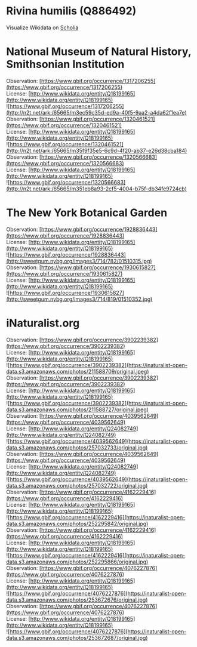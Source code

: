 
Rivina humilis (Q886492)
========================
  
Visualize Wikidata on [Scholia](https://scholia.toolforge.org/taxon/Q886492)
# National Museum of Natural History, Smithsonian Institution
  
Observation: [https://www.gbif.org/occurrence/1317206255](https://www.gbif.org/occurrence/1317206255)  
License: [http://www.wikidata.org/entity/Q18199165](http://www.wikidata.org/entity/Q18199165)  
![https://www.gbif.org/occurrence/1317206255](http://n2t.net/ark:/65665/m3ec59c35d-ed9a-40f5-9aa2-a4da62f1ea7e)  
Observation: [https://www.gbif.org/occurrence/1320461521](https://www.gbif.org/occurrence/1320461521)  
License: [http://www.wikidata.org/entity/Q18199165](http://www.wikidata.org/entity/Q18199165)  
![https://www.gbif.org/occurrence/1320461521](http://n2t.net/ark:/65665/m35f9f35e5-6c9d-4f20-ab37-e26d38cba184)  
Observation: [https://www.gbif.org/occurrence/1320566683](https://www.gbif.org/occurrence/1320566683)  
License: [http://www.wikidata.org/entity/Q18199165](http://www.wikidata.org/entity/Q18199165)  
![https://www.gbif.org/occurrence/1320566683](http://n2t.net/ark:/65665/m351eb8a93-2cf5-4004-b75f-db34fe9724cb)
# The New York Botanical Garden
  
Observation: [https://www.gbif.org/occurrence/1928836443](https://www.gbif.org/occurrence/1928836443)  
License: [http://www.wikidata.org/entity/Q18199165](http://www.wikidata.org/entity/Q18199165)  
![https://www.gbif.org/occurrence/1928836443](http://sweetgum.nybg.org/images3/714/782/01510315.jpg)  
Observation: [https://www.gbif.org/occurrence/1930615827](https://www.gbif.org/occurrence/1930615827)  
License: [http://www.wikidata.org/entity/Q18199165](http://www.wikidata.org/entity/Q18199165)  
![https://www.gbif.org/occurrence/1930615827](http://sweetgum.nybg.org/images3/714/819/01510352.jpg)
# iNaturalist.org
  
Observation: [https://www.gbif.org/occurrence/3902239382](https://www.gbif.org/occurrence/3902239382)  
License: [http://www.wikidata.org/entity/Q18199165](http://www.wikidata.org/entity/Q18199165)  
![https://www.gbif.org/occurrence/3902239382](https://inaturalist-open-data.s3.amazonaws.com/photos/211588709/original.jpeg)  
Observation: [https://www.gbif.org/occurrence/3902239382](https://www.gbif.org/occurrence/3902239382)  
License: [http://www.wikidata.org/entity/Q18199165](http://www.wikidata.org/entity/Q18199165)  
![https://www.gbif.org/occurrence/3902239382](https://inaturalist-open-data.s3.amazonaws.com/photos/211588727/original.jpeg)  
Observation: [https://www.gbif.org/occurrence/4039562649](https://www.gbif.org/occurrence/4039562649)  
License: [http://www.wikidata.org/entity/Q24082749](http://www.wikidata.org/entity/Q24082749)  
![https://www.gbif.org/occurrence/4039562649](https://inaturalist-open-data.s3.amazonaws.com/photos/257032733/original.jpg)  
Observation: [https://www.gbif.org/occurrence/4039562649](https://www.gbif.org/occurrence/4039562649)  
License: [http://www.wikidata.org/entity/Q24082749](http://www.wikidata.org/entity/Q24082749)  
![https://www.gbif.org/occurrence/4039562649](https://inaturalist-open-data.s3.amazonaws.com/photos/257032722/original.jpg)  
Observation: [https://www.gbif.org/occurrence/4162229416](https://www.gbif.org/occurrence/4162229416)  
License: [http://www.wikidata.org/entity/Q18199165](http://www.wikidata.org/entity/Q18199165)  
![https://www.gbif.org/occurrence/4162229416](https://inaturalist-open-data.s3.amazonaws.com/photos/252295842/original.jpg)  
Observation: [https://www.gbif.org/occurrence/4162229416](https://www.gbif.org/occurrence/4162229416)  
License: [http://www.wikidata.org/entity/Q18199165](http://www.wikidata.org/entity/Q18199165)  
![https://www.gbif.org/occurrence/4162229416](https://inaturalist-open-data.s3.amazonaws.com/photos/252295866/original.jpg)  
Observation: [https://www.gbif.org/occurrence/4076227876](https://www.gbif.org/occurrence/4076227876)  
License: [http://www.wikidata.org/entity/Q18199165](http://www.wikidata.org/entity/Q18199165)  
![https://www.gbif.org/occurrence/4076227876](https://inaturalist-open-data.s3.amazonaws.com/photos/253672676/original.jpg)  
Observation: [https://www.gbif.org/occurrence/4076227876](https://www.gbif.org/occurrence/4076227876)  
License: [http://www.wikidata.org/entity/Q18199165](http://www.wikidata.org/entity/Q18199165)  
![https://www.gbif.org/occurrence/4076227876](https://inaturalist-open-data.s3.amazonaws.com/photos/253672687/original.jpg)